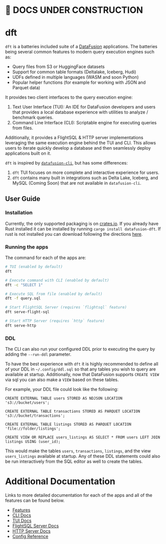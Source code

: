  # 🚧 DOCS UNDER CONSTRUCTION

# dft

`dft` is a batteries included suite of a [DataFusion](https://github.com/apache/arrow-datafusion) applications. The batteries being several common features to modern query execution engines such as:

- Query files from S3 or HuggingFace datasets
- Support for common table formats (Deltalake, Iceberg, Hudi)
- UDFs defined in multiple languages (WASM and soon Python)
- Popular helper functions (for example for working with JSON and Parquet data)

It provides two client interfaces to the query execution engine:
1. Text User Interface (TUI): An IDE for DataFusion developers and users that provides a local database experience with utilities to analyze / benchmark queries.
2. Command Line Interface (CLI): Scriptable engine for executing queries from files.

Additionally, it provides a FlightSQL & HTTP server implementations leveraging the same execution engine behind the TUI and CLI.  This allows users to iterate quickly develop a database and then seamlessly deploy applications built on it.

`dft` is inspired by  [`datafusion-cli`], but has some differences:
1. `dft` TUI focuses on more complete and interactive experience for users.
2. `dft` contains many built in integrations such as Delta Lake, Iceberg, and MySQL (Coming Soon) that are not available in `datafusion-cli`.

[`datafusion-cli`]: https://datafusion.apache.org/user-guide/cli/overview.html

## User Guide

### Installation

Currently, the only supported packaging is on [crates.io](https://crates.io/search?q=datafusion-dft).  If you already have Rust installed it can be installed by running `cargo install datafusion-dft`.  If rust is not installed you can download following the directions [here](https://www.rust-lang.org/tools/install).

### Running the apps

The command for each of the apps are:

```sh
# TUI (enabled by default)
dft

# Execute command with CLI (enabled by default)
dft -c "SELECT 1"

# Execute SQL from file (enabled by default)
dft -f query.sql

# Start FlightSQL Server (requires `flightsql` feature)
dft serve-flight-sql

# Start HTTP Server (requires `http` feature)
dft serve-http
```

### DDL

The CLI can also run your configured DDL prior to executing the query by adding the `--run-ddl` parameter.

To have the best experience with `dft` it is highly recommended to define all of your DDL in `~/.config/ddl.sql` so that any tables you wish to query are available at startup.  Additionally, now that DataFusion supports `CREATE VIEW` via sql you can also make a `VIEW` based on these tables.

For example, your DDL file could look like the following:

```
CREATE EXTERNAL TABLE users STORED AS NDJSON LOCATION 's3://bucket/users';

CREATE EXTERNAL TABLE transactions STORED AS PARQUET LOCATION 's3://bucket/transactions';

CREATE EXTERNAL TABLE listings STORED AS PARQUET LOCATION 'file://folder/listings';

CREATE VIEW OR REPLACE users_listings AS SELECT * FROM users LEFT JOIN listings USING (user_id);
```

This would make the tables `users`, `transactions`, `listings`, and the view  `users_listings` available at startup.  Any of these DDL statements could also be run interactively from the SQL editor as well to create the tables.


# Additional Documentation

Links to more detailed documentation for each of the apps and all of the features can be found below.

- [Features](docs/features.md)
- [CLI Docs](docs/cli.md)
- [TUI Docs](docs/tui.md)
- [FlightSQL Server Docs](docs/flightsql_server.md)
- [HTTP Server Docs](docs/http_server.md)
- [Config Reference](docs/config.md)
